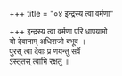 +++
title = "०४ इन्द्रस्य त्वा वर्मणा"

+++
इन्द्रस्य त्वा वर्मणा परि धापयामो  
यो देवानाम् अधिराजो बभूव ।  
पुरस् त्वा देवाः प्र णयन्तु सर्वे  
ऽस्तृतस् त्वाभि रक्षतु ॥